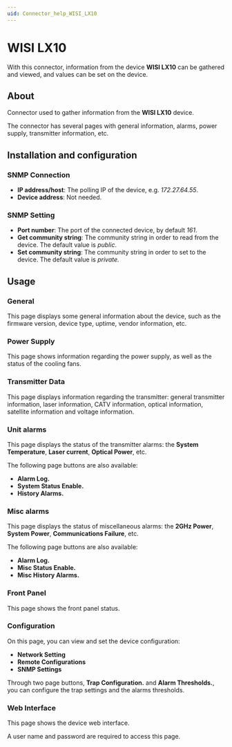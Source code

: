 ```yaml
---
uid: Connector_help_WISI_LX10
---
```


# WISI LX10

With this connector, information from the device **WISI LX10** can be gathered and viewed, and values can be set on the device.

## About

Connector used to gather information from the **WISI LX10** device.

The connector has several pages with general information, alarms, power supply, transmitter information, etc.

## Installation and configuration

### SNMP Connection

- **IP address/host**: The polling IP of the device, e.g. *172.27.64.55*.
- **Device address**: Not needed.

### SNMP Setting

- **Port number**: The port of the connected device, by default *161*.
- **Get community string**: The community string in order to read from the device. The default value is *public*.
- **Set community string**: The community string in order to set to the device. The default value is *private.*

## Usage

### General

This page displays some general information about the device, such as the firmware version, device type, uptime, vendor information, etc.

### Power Supply

This page shows information regarding the power supply, as well as the status of the cooling fans.

### Transmitter Data

This page displays information regarding the transmitter: general transmitter information, laser information, CATV information, optical information, satellite information and voltage information.

### Unit alarms

This page displays the status of the transmitter alarms: the **System Temperature**, **Laser current**, **Optical Power**, etc.

The following page buttons are also available:

- **Alarm Log.**
- **System Status Enable.**
- **History Alarms.**

### Misc alarms

This page displays the status of miscellaneous alarms: the **2GHz Power**, **System Power**, **Communications Failure**, etc.

The following page buttons are also available:

- **Alarm Log.**
- **Misc Status Enable.**
- **Misc History Alarms.**

### Front Panel

This page shows the front panel status.

### Configuration

On this page, you can view and set the device configuration:

- **Network Setting**
- **Remote Configurations**
- **SNMP Settings**

Through two page buttons, **Trap Configuration.** and **Alarm Thresholds.**, you can configure the trap settings and the alarms thresholds.

### Web Interface

This page shows the device web interface.

A user name and password are required to access this page.
